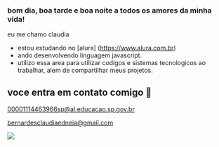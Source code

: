 ### bom dia, boa tarde e boa noite a todos os amores da minha vida!

eu me chamo claudia


- estou estudando no [alura] (https://www.alura.com.br)
- ando desenvolvendo linguagem javascript.
- utilizo essa area para utilizar codigos e sistemas tecnologicos ao trabalhar, alem de compartilhar meus projetos.

## voce entra em contato comigo 📧

 00001114463966sp@al.educacao.sp.gov.br
 
 bernardesclaudiaedneia@gmail.com

![](https://tenor.com/pt-BR/view/yato-hiyori-noragami-love-hug-gif-8030030)
